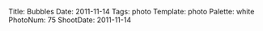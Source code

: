 Title: Bubbles
Date: 2011-11-14
Tags: photo
Template: photo
Palette: white
PhotoNum: 75
ShootDate: 2011-11-14
